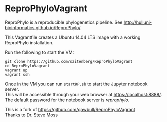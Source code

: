 ReproPhyloVagrant
=================
ReproPhylo is a reproducible phylogenetics pipeline. See http://hulluni-bioinformatics.github.io/ReproPhylo/.
  
This Vagrantfile creates a Ubuntu 14.04 LTS image with a working ReproPhylo installation.
  
Run the following to start the VM:

```
git clone https://github.com/szitenberg/ReproPhyloVagrant
cd ReproPhyloVagrant
vagrant up
vagrant ssh
```

Once in the VM you can run `startRP.sh` to start the Jupyter notebook server.  
This will be accessible through your web browser at [https://localhost:8888/](https://localhost:8888/).  
The default password for the notebook server is *reprophylo*.
  
This is a fork of https://github.com/gawbull/ReproPhyloVagrant  
Thanks to Dr. Steve Moss
